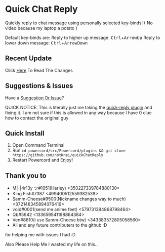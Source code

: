 # Quick Chat Reply
Quickly reply to chat message using personally selected key-binds!
( No video because my laptop a potato ) 

Default key-binds are:
Reply to higher up message: <kbd>Ctrl</kbd>+<kbd>ArrowUp</kbd>
Reply to lower down message: <kbd>Ctrl</kbd>+<kbd>ArrowDown</kbd>

## Recent Update
Click [Here](https://github.com/notKnei/quickChatReply/blob/master/TODO.md#update-110) To Read The Changes

## Suggestions & Issues
Have a [Suggestion Or Issue](https://github.com/notKnei/quickChatReply/blob/master/TODO.md#suggestions--issue-reports)?

QUICK NOTICE: This is literally just me taking the [quick-reply plugin](https://github.com/relative/quick-reply) and fixing it.
I am not sure if this is allowed in any way because I have 0 clue how to contact the original guy
## Quick Install
1. Open Command Terminal
2. Run `cd powercord/src/Powercord/plugins && git clone https://github.com/notKnei/quickChatReply`
3. Restart Powercord and Enjoy!

## Thank you to
- M|-|4r13y ツ#1051(Harley) <350227339784880130>
- King Fish#7387 <499400512559382538>
- Samm-Cheese#9500(Nickname changes way to much) <372148345894076416>
- ѵοіd#0001(send me anime feet) <579731384868798464>
- Qb#5942 <133659541198864384>
- Ven#8810(i use Samm-Cheese btw) <343383572805058560>
- All and any future contributers to the github :D

for helping me with issues I had :D

Also Please Help Me I wasted my life on this..

